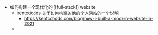- 如何构建一个现代化的 [[full-stack]] website
	- kentcdodds 关于如何构建的他的个人网站的一个说明
		- https://kentcdodds.com/blog/how-i-built-a-modern-website-in-2021
	-